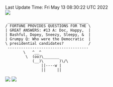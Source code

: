 Last Update Time: 
Fri May 13 08:30:22 UTC 2022
<br>![](https://img.shields.io/badge/%E5%A4%A7%E5%AE%B6-%E5%AE%89%E5%AE%89-green)<br>
```
 ____________________________________
/ FORTUNE PROVIDES QUESTIONS FOR THE \
| GREAT ANSWERS: #13 A: Doc, Happy,  |
| Bashful, Dopey, Sneezy, Sleepy, &  |
| Grumpy Q: Who were the Democratic  |
\ presidential candidates?           /
 ------------------------------------
        \   ^__^
         \  (oo)\_______
            (__)\       )\/\
                ||----w |
                ||     ||
```
![](https://github-readme-stats.vercel.app/api?username=chenlitw)
![](https://github-readme-stats.vercel.app/api/top-langs/?username=chenlitw)
